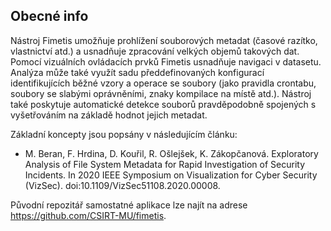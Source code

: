 ## Obecné info
Nástroj Fimetis umožňuje prohlížení souborových metadat (časové razítko, vlastnictví atd.) a usnadňuje zpracování velkých objemů takových dat. Pomocí vizuálních ovládacích prvků Fimetis usnadňuje navigaci v datasetu. Analýza může také využít sadu předdefinovaných konfigurací identifikujících běžné vzory a operace se soubory (jako pravidla crontabu, soubory se slabými oprávněními, znaky kompilace na místě atd.). Nástroj také poskytuje automatické detekce souborů pravděpodobně spojených s vyšetřováním na základě hodnot jejich metadat.

Základní koncepty jsou popsány v následujícím článku:

* M. Beran, F. Hrdina, D. Kouřil, R. Ošlejšek, K. Zákopčanová. Exploratory Analysis of File System Metadata for Rapid Investigation of Security Incidents. In 2020 IEEE Symposium on Visualization for Cyber Security (VizSec). doi:10.1109/VizSec51108.2020.00008.

Původní repozitář samostatné aplikace lze najít na adrese https://github.com/CSIRT-MU/fimetis.